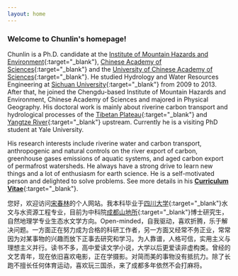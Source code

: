 ```yaml
---
layout: home
---
```


### Welcome to Chunlin's homepage!

Chunlin is a Ph.D. candidate at the [Institute of Mountain Hazards and Environment](http://english.imde.cas.cn/){:target="_blank"}, [Chinese Academy of Sciences](http://english.cas.cn/){:target="_blank"} and the [University of Chinese Academy of Sciences](http://english.ucas.ac.cn/){:target="_blank"}. He studied Hydrology and Water Resources Engineering at [Sichuan University](http://www.scu.edu.cn/en/){:target="_blank"} from 2009 to 2013. After that, he joined the Chengdu-based Institute of Mountain Hazards and Environment, Chinese Academy of Sciences and majored in Physical Geography. His doctoral work is mainly about riverine carbon transport and hydrological processes of the [Tibetan Plateau](https://en.wikipedia.org/wiki/Tibetan_Plateau){:target="_blank"} and [Yangtze River](https://en.wikipedia.org/wiki/Yangtze){:target="_blank"} upstream. Currently he is a visiting PhD student at Yale University.

His research interests include riverine water and carbon transport, anthropogenic and natural controls on the river export of carbon, greenhouse gases emissions of aquatic systems, and aged carbon export of permafrost watersheds. He always have a strong drive to learn new things and a lot of enthusiasm for earth science. He is a self-motivated person and delighted to solve problems. See more details in his [**Curriculum Vitae**](/files/others/songchunlin_cv.pdf){:target="_blank"}.

您好，欢迎访问[宋春林](http://songchunlin.net "Chunlin Song")的个人网站。我本科毕业于[四川大学](http://www.scu.edu.cn/){:target="_blank"}水文与水资源工程专业，目前为中科院[成都山地所](http://www.imde.ac.cn/){:target="_blank"}博士研究生，自然地理学专业生态水文学方向。Open-minded，自我驱动，喜欢折腾，乐于解决问题。一方面正在努力成为合格的科研工作者，另一方面又经常不务正业，常常因为对某事物的兴趣而放下正事去研究和学习。为人靠谱，人格可信，实用主义与理想主义并行。读书不多，高中爱读文学小说，大学以后更爱读非虚构类。曾经的文艺青年，现在依旧喜欢电影，正在学摄影。对简而美的事物没有抵抗力。除了长跑不擅长任何体育运动，喜欢玩三国杀，来了成都多年依然不会打麻将。
